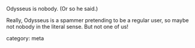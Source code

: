 
Odysseus is nobody.  (Or so he said.)

Really, Odysseus is a spammer pretending to be a regular user, so maybe not nobody in the literal sense.  But not one of us!


category: meta
